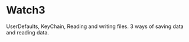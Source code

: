# Watch3
UserDefaults, KeyChain, Reading and writing files.
3 ways of saving data and reading data.
